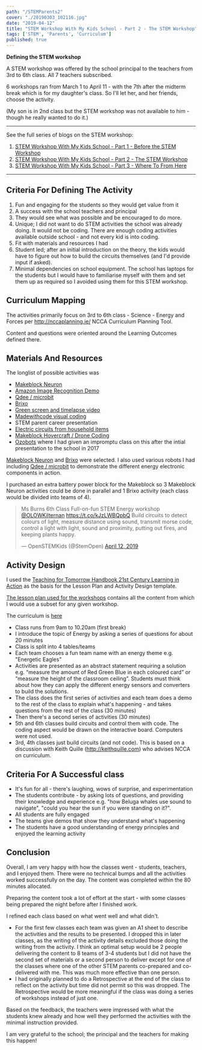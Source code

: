 ```yaml
---
path: "/STEMParents2"
cover: "./20190303_102116.jpg"
date: "2019-04-12"
title: "STEM Workshop With My Kids School - Part 2 - The STEM Workshop"
tags: ['STEM', 'Parents', 'Curriculum']
published: true 
---
```


**Defining the STEM workshop**


A STEM workshop was offered by the school principal to the teachers from 3rd to 6th class. All 7 teachers subscribed. 

6 workshops ran from March 1 to April 11 - with the 7th after the midterm break which is for my daughter's class. So I'll let her, and her friends, choose the activity.

(My son is in 2nd class but the STEM workshop was not available to him - though he really wanted to do it.)

---
See the full series of blogs on the STEM workshop:                                         
1. [STEM Workshop With My Kids School - Part 1 - Before the STEM Workshop](../STEMParents1)
2. [STEM Workshop With My Kids School - Part 2 - The STEM Workshop](../STEMParents2)       
3. [STEM Workshop With My Kids School - Part 3 - Where To From Here](../STEMParents3)      
---



## Criteria For Defining The Activity
1. Fun and engaging for the students so they would get value from it
2. A success with the school teachers and principal
3. They would see what was possible and be encouraged to do more. 
4. Unique; I did not want to do STEM activities the school was already doing. It would not be coding. There are enough coding activities available outside school - and not every kid is into coding. 
5. Fit with materials and resources I had
6. Student led; after an initial introduction on the theory, the kids would have to figure out how to build the circuits themselves (and I'd provide input if asked). 
7. Minimal dependencies on school equipment. The school has laptops for the students but I would have to familiarise myself with them and set them up as required so I avoided using them for this STEM workshop.

## Curriculum Mapping
The activities primarily focus on 3rd to 6th class - Science - Energy and Forces per http://nccaplanning.ie/ NCCA Curriculum Planning Tool.

Content and questions were oriented around the Learning Outcomes defined there. 

## Materials And Resources 
The longlist of possible activities was

- [Makeblock Neuron](https://www.openstemkids.com/makeblock-neuron-all-in-one-kit )
- [Amazon Image Recognition Demo](https://www.openstemkids.com/image-face-recognition )
- [Qdee / microbit](https://www.openstemkids.com/qdee-micro-bit-robot)
- [Brixo](https://www.openstemkids.com/lego-circuits)
- [Green screen and timelapse video](https://docs.google.com/document/d/1Oi4IAgfDKY2WmhwIFr8TCfmn1VYa5rigunuceS_PBBQ/edit#heading=h.4ehwn0zgtl1y) 
- [Madewithcode visual coding](https://www.youtube.com/watch?v=yd18bahbdEE&t)
- STEM parent career presentation
- [Electric circuits from household items](https://www.openstemkids.com/make-electricity)
- [Makeblock Hovercraft / Drone Coding](https://www.openstemkids.com/makeblock-airblock-transformable-drone-hovercraft-robot-for-kids)
- [Ozobots](https://www.openstemkids.com/ozobots) where I had given an impromptu class on this after the intial presentation to the school in 2017

[Makeblock Neuron](https://www.openstemkids.com/makeblock-neuron-all-in-one-kit) and [Brixo](https://www.openstemkids.com/lego-circuits) were selected. I also used various robots I had including [Qdee / microbit](https://www.openstemkids.com/qdee-micro-bit-robot) to demonstrate the different energy electronic components in action.

I purchased an extra battery power block for the Makeblock so 3 Makeblock Neuron activities could be done in parallel and 1 Brixo activity (each class would be divided into teams of 4).

<blockquote class="twitter-tweet"><p lang="en" dir="ltr">Ms Burns 6th Class Full-on-fun STEM Energy workshop <a href="https://twitter.com/OLOWKilternan?ref_src=twsrc%5Etfw">@OLOWKilternan</a> <a href="https://t.co/kJzLWBQpbQ">https://t.co/kJzLWBQpbQ</a> Build circuits to detect colours of light, measure distance using sound, transmit morse code, control a light with light, sound and proximity, putting out fires, and keeping plants happy.</p>&mdash; OpenSTEMKids (@StemOpen) <a href="https://twitter.com/StemOpen/status/1116828772135837697?ref_src=twsrc%5Etfw">April 12, 2019</a></blockquote> 

## Activity Design
I used the [Teaching for Tomorrow Handbook 21st Century Learning in Action](http://tft-project.eu/wp-content/uploads/2016/05/TfT-Handbook.pdf) as the basis for the Lesson Plan and Activity Design template.

[The lesson plan used for the workshops](https://docs.google.com/document/d/1T8pSr5DiEfv4oYPcB1KSCZ7G8cHshw3ftZyAOVU6jsQ/edit?usp=sharing) contains all the content from which I would use a subset for any given workshop.

The curriculum is [here ]([https://docs.google.com/presentation/d/1vLz-oIf_13jl7KrR4l1jtORkT0xjbGgKtymp9oGGvdw/edit?usp=sharing](https://docs.google.com/document/d/1Oi4IAgfDKY2WmhwIFr8TCfmn1VYa5rigunuceS_PBBQ/edit?usp=sharing) )

* Class runs from 9am to 10.20am (first break)
* I introduce the topic of Energy by asking a series of questions for about 20 minutes
* Class is split into 4 tables/teams
* Each team chooses a fun team name with an energy theme e.g. "Energetic Eagles"
* Activities are presented as an abstract statement requiring a solution e.g. “measure the amount of Red Green Blue in each coloured card” or “measure the height of the classroom ceiling”. Students must think about how they can apply the different energy sensors and converters to build the solutions.
* The class does the first series of activities and each team does a demo to the rest of the class to explain what's happening - and takes questions from the rest of the class (30 minutes)
* Then there's a second series of activities (30 minutes)
* 5th and 6th classes build circuits and control them with code. The coding aspect would be drawn on the interactive board. Computers were not used. 
* 3rd, 4th classes just build circuits (and not code). This is based on a discussion with Keith Quille (http://keithquille.com) who advises NCCA on curriculum.

## Criteria For A Successful class
* It's fun for all - there's laughing, wows of surprise, and experimentation
* The students contribute - by asking lots of questions, and providing their knowledge and experience e.g. "how Beluga whales use sound to navigate", "could you hear the sun if you were standing on it?".
* All students are fully engaged
* The teams give demos that show they understand what's happening
* The students have a good understanding of energy principles and enjoyed the learning activity


## Conclusion
Overall, I am very happy with how the classes went - students, teachers, and I enjoyed them. There were no technical bumps and all the activities worked successfully on the day. The content was completed within the 80 minutes allocated.

Preparing the content took a lot of effort at the start - with some classes being prepared the night before after I finished work. 

I refined each class based on what went well and what didn't. 
* For the first few classes each team was given an A1 sheet to describe the activities and the results to be presented. I dropped this in later classes, as the writing of the activity details excluded those doing the writing from the activity. I think an optimal setup would be 2 people delivering the content to 8 teams of 3-4 students but I did not have the second set of materials or a second person to deliver except for one of the classes where one of the other STEM parents co-prepared and co-delivered with me. This was much more effective than one person.
* I had originally planned to do a Retrospective at the end of the class to reflect on the activity but time did not permit so this was dropped. The Retrospective would be more meaningful if the class was doing a series of workshops instead of just one.

Based on the feedback, the teachers were impressed with what the students knew already and how well they performed the activities with the minimal instruction provided.

I am very grateful to the school; the principal and the teachers for making this happen!

